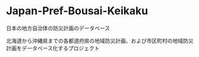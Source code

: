 # Japan-Pref-Bousai-Keikaku
日本の地方自治体の防災計画のデータベース

北海道から沖縄県までの各都道府県の地域防災計画、および市区町村の地域防災計画をデータベース化するプロジェクト
